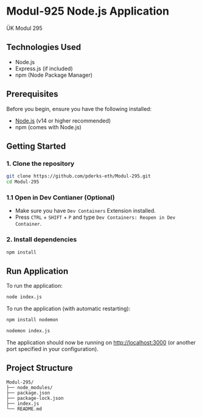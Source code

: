 # Modul-925 Node.js Application

ÜK Modul 295

## Technologies Used

- Node.js
- Express.js (if included)
- npm (Node Package Manager)

## Prerequisites

Before you begin, ensure you have the following installed:
- [Node.js](https://nodejs.org/) (v14 or higher recommended)
- npm (comes with Node.js)

## Getting Started

### 1. Clone the repository

```bash
git clone https://github.com/pderks-eth/Modul-295.git
cd Modul-295
```
### 1.1 Open in Dev Contianer (Optional)
- Make sure you have `Dev Containers` Extension installed.
- Press `CTRL` + `SHIFT` + `P` and type `Dev Containers: Reopen in Dev Container`.

### 2. Install dependencies

```bash
npm install
```

## Run Application
To run the application:
```bash
node index.js
```

To run the application (with automatic restarting):
```bash
npm install nodemon
```
```bash
nodemon index.js
```

The application should now be running on [http://localhost:3000](http://localhost:3000) (or another port specified in your configuration).

## Project Structure

```
Modul-295/
├── node_modules/
├── package.json
├── package-lock.json
├── index.js
└── README.md
```
